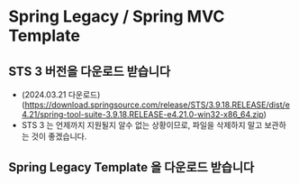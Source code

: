 # Spring Legacy / Spring MVC Template

## STS 3 버전을 다운로드 받습니다

- (2024.03.21 다운로드)(https://download.springsource.com/release/STS/3.9.18.RELEASE/dist/e4.21/spring-tool-suite-3.9.18.RELEASE-e4.21.0-win32-x86_64.zip)
- STS 3 는 언제까지 지원될지 알수 없는 상황이므로, 파일을 삭제하지 말고 보관하는 것이 좋겠습니다.

## Spring Legacy Template 을 다운로드 받습니다
